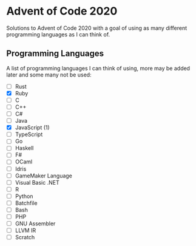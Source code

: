# Advent of Code 2020

Solutions to Advent of Code 2020 with a goal of using as many different programming languages as I can think of.

## Programming Languages

A list of programming languages I can think of using, more may be added later and some many not be used:

 - [ ] Rust
 - [x] Ruby
 - [ ] C
 - [ ] C++
 - [ ] C#
 - [ ] Java
 - [x] JavaScript (1)
 - [ ] TypeScript
 - [ ] Go
 - [ ] Haskell
 - [ ] F#
 - [ ] OCaml
 - [ ] Idris
 - [ ] GameMaker Language
 - [ ] Visual Basic .NET
 - [ ] R
 - [ ] Python
 - [ ] Batchfile
 - [ ] Bash
 - [ ] PHP
 - [ ] GNU Assembler
 - [ ] LLVM IR
 - [ ] Scratch
